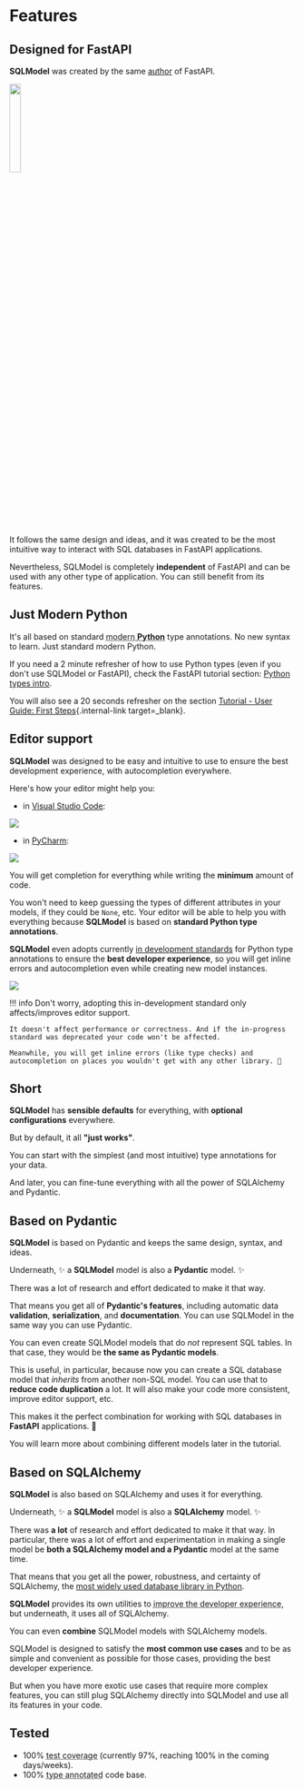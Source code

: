 # Features

## Designed for **FastAPI**

**SQLModel** was created by the same <a href="https://tiangolo.com/" class="external-link" target="_blank">author</a> of FastAPI.

<a href="https://fastapi.tiangolo.com" target="_blank"><img src="https://fastapi.tiangolo.com/img/logo-margin/logo-teal.png" style="width: 20%;"></a>

It follows the same design and ideas, and it was created to be the most intuitive way to interact with SQL databases in FastAPI applications.

Nevertheless, SQLModel is completely **independent** of FastAPI and can be used with any other type of application. You can still benefit from its features.

## Just Modern Python

It's all based on standard <abbr title="Python currently supported versions, 3.6 and above.">modern **Python**</abbr> type annotations. No new syntax to learn. Just standard modern Python.

If you need a 2 minute refresher of how to use Python types (even if you don't use SQLModel or FastAPI), check the FastAPI tutorial section: <a href="https://fastapi.tiangolo.com/python-types/" class="external-link" target="_blank">Python types intro</a>.

You will also see a 20 seconds refresher on the section [Tutorial - User Guide: First Steps](tutorial/index.md){.internal-link target=_blank}.

## Editor support

**SQLModel** was designed to be easy and intuitive to use to ensure the best development experience, with autocompletion everywhere.

Here's how your editor might help you:

* in <a href="https://code.visualstudio.com/" class="external-link" target="_blank">Visual Studio Code</a>:

<img class="shadow" src="/img/index/autocompletion02.png">

* in <a href="https://www.jetbrains.com/pycharm/" class="external-link" target="_blank">PyCharm</a>:

<img class="shadow" src="/img/features/autocompletion01.png">

You will get completion for everything while writing the **minimum** amount of code.

You won't need to keep guessing the types of different attributes in your models, if they could be `None`, etc. Your editor will be able to help you with everything because **SQLModel** is based on **standard Python type annotations**.

**SQLModel** even adopts currently <a href="https://github.com/microsoft/pyright/blob/main/specs/dataclass_transforms.md" class="external-link" target="_blank">in development standards</a> for Python type annotations to ensure the **best developer experience**, so you will get inline errors and autocompletion even while creating new model instances.

<img class="shadow" src="/img/index/autocompletion01.png">

!!! info
    Don't worry, adopting this in-development standard only affects/improves editor support.

    It doesn't affect performance or correctness. And if the in-progress standard was deprecated your code won't be affected.

    Meanwhile, you will get inline errors (like type checks) and autocompletion on places you wouldn't get with any other library. 🎉

## Short

**SQLModel** has **sensible defaults** for everything, with **optional configurations** everywhere.

But by default, it all **"just works"**.

You can start with the simplest (and most intuitive) type annotations for your data.

And later, you can fine-tune everything with all the power of SQLAlchemy and Pydantic.

## Based on Pydantic

**SQLModel** is based on Pydantic and keeps the same design, syntax, and ideas.

Underneath, ✨ a **SQLModel** model is also a **Pydantic** model. ✨

There was a lot of research and effort dedicated to make it that way.

That means you get all of **Pydantic's features**, including automatic data **validation**, **serialization**, and **documentation**. You can use SQLModel in the same way you can use Pydantic.

You can even create SQLModel models that do *not* represent SQL tables. In that case, they would be **the same as Pydantic models**.

This is useful, in particular, because now you can create a SQL database model that *inherits* from another non-SQL model. You can use that to **reduce code duplication** a lot. It will also make your code more consistent, improve editor support, etc.

This makes it the perfect combination for working with SQL databases in **FastAPI** applications. 🚀

You will learn more about combining different models later in the tutorial.

## Based on SQLAlchemy

**SQLModel** is also based on SQLAlchemy and uses it for everything.

Underneath, ✨ a **SQLModel** model is also a **SQLAlchemy** model. ✨

There was **a lot** of research and effort dedicated to make it that way. In particular, there was a lot of effort and experimentation in making a single model be **both a SQLAlchemy model and a Pydantic** model at the same time.

That means that you get all the power, robustness, and certainty of SQLAlchemy, the <a href="https://www.jetbrains.com/lp/python-developers-survey-2020/" class="external-link" target="_blank">most widely used database library in Python</a>.

**SQLModel** provides its own utilities to <abbr title="with type completion, type checks, etc.">improve the developer experience</abbr>, but underneath, it uses all of SQLAlchemy.

You can even **combine** SQLModel models with SQLAlchemy models.

SQLModel is designed to satisfy the **most common use cases** and to be as simple and convenient as possible for those cases, providing the best developer experience.

But when you have more exotic use cases that require more complex features, you can still plug SQLAlchemy directly into SQLModel and use all its features in your code.

## Tested

* 100% <abbr title="The amount of code that is automatically tested">test coverage</abbr> (currently 97%, reaching 100% in the coming days/weeks).
* 100% <abbr title="Python type annotations, with this your editor and external tools can give you better support">type annotated</abbr> code base.
